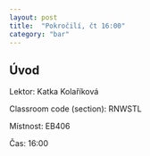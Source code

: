 ```yaml
---
layout: post
title:  "Pokročilí, čt 16:00"
category: "bar"
--- 
```


## Úvod

Lektor: Katka Kolaříková

Classroom code (section): RNWSTL

Místnost: EB406

Čas: 16:00




